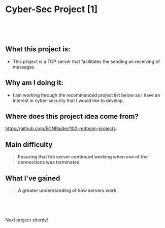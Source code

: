 # Cyber-Sec Project [1]

&nbsp;

&nbsp;

## What this project is:

- This project is a TCP server that facilitates the sending an receiving of messages.

## Why am I doing it:

- I am working through the recommended project list below as I have an interest in cyber-security that I would like to develop.

## Where does this project idea come from?

https://github.com/EONRaider/100-redteam-projects.

## Main difficulty

> **Ensuring that the server continued working when one of the connections was terminated**

## What I've gained

> **A greater understanding of how servers work**

&nbsp;

&nbsp;

Next project shortly!

​

